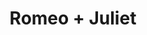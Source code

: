 ---
title: "Romeo + Juliet"

year: 1996

director: "Baz Luhrmann"

summary: "Two teenagers from rival families fall in love and marry but some scores still needs settling"

comment: "Roger Ebert had a term for plots where the conflict would be instantly resolved if people would just talk with eachother"

image: "https://media.giphy.com/media/yTinUoC2fa08M/giphy.gif"

imdb: "https://www.imdb.com/title/tt0117509/"

quotes:
  - "Tempt not a desperate man!"
  - "Shall I hear more, or shall I speak at this?"
  - "This is she! THIS IS SHE!"
---